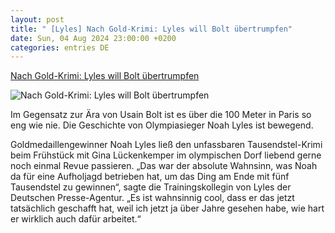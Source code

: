 ```yaml
---
layout: post
title: " [Lyles] Nach Gold-Krimi: Lyles will Bolt übertrumpfen"
date: Sun, 04 Aug 2024 23:00:00 +0200
categories: entries DE
---
```

[Nach Gold-Krimi: Lyles will Bolt übertrumpfen](https://ga.de/sport/olympia2024/nach-gold-krimi-lyles-will-bolt-uebertrumpfen_aid-117333699)

![Nach Gold-Krimi: Lyles will Bolt übertrumpfen](https://ga.de/imgs/93/2/0/8/9/5/0/7/5/5/tok_49d69544f80495eec2ff4f0dfe1904f0/w1200_h630_x827_y992_fzpsjiqtbt-v12-ax-s2048-76dd6fd003cf8e22.jpeg)

Im Gegensatz zur Ära von Usain Bolt ist es über die 100 Meter in Paris so eng wie nie. Die Geschichte von Olympiasieger Noah Lyles ist bewegend.

Goldmedaillengewinner Noah Lyles ließ den unfassbaren Tausendstel-Krimi beim Frühstück mit Gina Lückenkemper im olympischen Dorf liebend gerne noch einmal Revue passieren. „Das war der absolute Wahnsinn, was Noah da für eine Aufholjagd betrieben hat, um das Ding am Ende mit fünf Tausendstel zu gewinnen“, sagte die Trainingskollegin von Lyles der Deutschen Presse-Agentur. „Es ist wahnsinnig cool, dass er das jetzt tatsächlich geschafft hat, weil ich jetzt ja über Jahre gesehen habe, wie hart er wirklich auch dafür arbeitet.“

